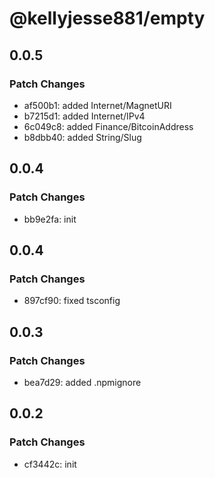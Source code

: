 # @kellyjesse881/empty

## 0.0.5

### Patch Changes

- af500b1: added Internet/MagnetURI
- b7215d1: added Internet/IPv4
- 6c049c8: added Finance/BitcoinAddress
- b8dbb40: added String/Slug

## 0.0.4

### Patch Changes

- bb9e2fa: init

## 0.0.4

### Patch Changes

- 897cf90: fixed tsconfig

## 0.0.3

### Patch Changes

- bea7d29: added .npmignore

## 0.0.2

### Patch Changes

- cf3442c: init
